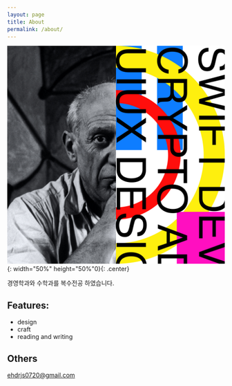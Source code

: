 ```yaml
---
layout: page
title: About
permalink: /about/
---
```


![profilePicture](/assets/images/pfp.jpg){: width="50%" height="50%"0}{: .center}

경영학과와 수학과를 복수전공 하였습니다.

## Features:
- design
- craft
- reading and writing


## Others
ehdrjs0720@gmail.com



